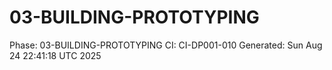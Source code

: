 # 03-BUILDING-PROTOTYPING
Phase: 03-BUILDING-PROTOTYPING
CI: CI-DP001-010
Generated: Sun Aug 24 22:41:18 UTC 2025

